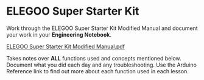 # ELEGOO Super Starter Kit

Work through the ELEGOO Super Starter Kit Modified Manual and document your work in your **Engineering Notebook**. 

[ELEGOO Super Starter Kit Modified Manual.pdf](https://drive.google.com/file/d/1NraGIXAlAI1MwXx4jRjtZSrbcVZILz7m/view?usp=drive_link)

Takes notes over **ALL** functions used and concepts mentioned below. Document what you did each day and any troubleshooting.  Use the Arduino Reference link to find out more about each function used in each lesson. 
